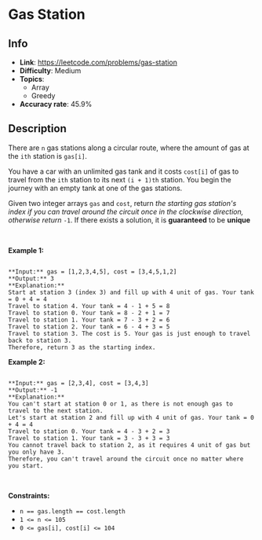 # Gas Station

## Info  
- **Link**: https://leetcode.com/problems/gas-station
- **Difficulty**: Medium  
- **Topics**:   
    - Array
    - Greedy
- **Accuracy rate**: 45.9%  

## Description  
    
There are `n` gas stations along a circular route, where the amount of gas at the `ith` station is `gas[i]`.


You have a car with an unlimited gas tank and it costs `cost[i]` of gas to travel from the `ith` station to its next `(i + 1)th` station. You begin the journey with an empty tank at one of the gas stations.


Given two integer arrays `gas` and `cost`, return *the starting gas station's index if you can travel around the circuit once in the clockwise direction, otherwise return* `-1`. If there exists a solution, it is **guaranteed** to be **unique**


 


**Example 1:**



```

**Input:** gas = [1,2,3,4,5], cost = [3,4,5,1,2]
**Output:** 3
**Explanation:**
Start at station 3 (index 3) and fill up with 4 unit of gas. Your tank = 0 + 4 = 4
Travel to station 4. Your tank = 4 - 1 + 5 = 8
Travel to station 0. Your tank = 8 - 2 + 1 = 7
Travel to station 1. Your tank = 7 - 3 + 2 = 6
Travel to station 2. Your tank = 6 - 4 + 3 = 5
Travel to station 3. The cost is 5. Your gas is just enough to travel back to station 3.
Therefore, return 3 as the starting index.

```

**Example 2:**



```

**Input:** gas = [2,3,4], cost = [3,4,3]
**Output:** -1
**Explanation:**
You can't start at station 0 or 1, as there is not enough gas to travel to the next station.
Let's start at station 2 and fill up with 4 unit of gas. Your tank = 0 + 4 = 4
Travel to station 0. Your tank = 4 - 3 + 2 = 3
Travel to station 1. Your tank = 3 - 3 + 3 = 3
You cannot travel back to station 2, as it requires 4 unit of gas but you only have 3.
Therefore, you can't travel around the circuit once no matter where you start.

```

 


**Constraints:**


* `n == gas.length == cost.length`
* `1 <= n <= 105`
* `0 <= gas[i], cost[i] <= 104`


  
    